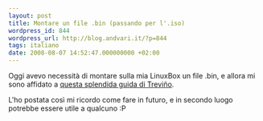 ```yaml
---
layout: post
title: Montare un file .bin (passando per l'.iso)
wordpress_id: 844
wordpress_url: http://blog.andvari.it/?p=844
tags: italiano
date: 2008-08-07 14:52:47.000000000 +02:00
---
```

Oggi avevo necessità di montare sulla mia LinuxBox un file .bin, e allora mi sono affidato a <a href="http://3v1n0.tuxfamily.org/tumblelog/post/280">questa splendida guida di Treviño</a>.

L'ho postata così mi ricordo come fare in futuro, e in secondo luogo potrebbe essere utile a qualcuno :P
